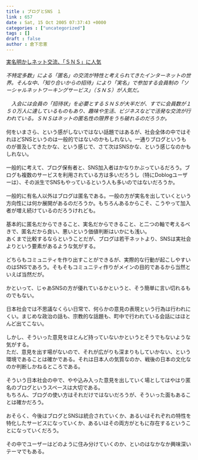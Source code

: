 ```yaml
---
title : ブログとSNS　１
link : 657
date : Sat, 15 Oct 2005 07:37:43 +0000
categories : ["uncategorized"]
tags : []
draft : false
author : 倉下忠憲
---
```


<A HREF="http://www.yomiuri.co.jp/main/news/20051015i105.htm" TARGET="_blank">実名明かしネット交流、「ＳＮＳ」に人気</A><BR><BR><I>不特定多数」による「匿名」の交流が特性と考えられてきたインターネットの世界。そんな中、「知り合いからの招待」により「実名」で参加する会員制の「ソーシャルネットワーキングサービス」（ＳＮＳ）が人気だ。<BR><BR>　入会には会員の「招待状」を必要とするＳＮＳが大半だが、すでに会員数が１５０万人に達しているものもあり、趣味や生活、ビジネスなどで活発な交流が行われている。ＳＮＳはネットの匿名性の限界をうち破れるのだろうか。</I><BR><BR>何をいまさら、という感がしないではない話題ではあるが、社会全体の中ではそれほどSNSというのは一般的ではないのかもしれない。一通りブログというものが普及してきたかな、という感じで、さて次はSNSかな、という感じなのかもしれない。<BR><BR>一般的に考えて、ブログ保有者と、SNS加入者はかなりかぶっているだろう。ブログも複数のサービスを利用されている方は多いだろうし（特にDoblogユーザーは）、その派生でSNSもやっているという人も多いのではないだろうか。<BR><BR>一般的に有名人以外はブログは匿名である。一般の方が実名を出していくという方向性には何か展開があるのだろうか。もちろんあるからこそ、こうやって加入者が増え続けているのだろうけれども。<BR><BR>基本的に匿名だからできること、実名だからできること、と二つの軸で考えるべきで、匿名だから良い、悪いという価値判断はいかにも浅い。<BR>あくまで比較するならということだが、ブログは若干ネットより、SNSは実社会よりという要素があるような気がする。<BR><BR>どちらもコミュニティを作り出すことができるが、実際的な行動が起こしやすいのはSNSであろう。そもそもコミュニティ作りがメインの目的であるから当然といえば当然だが。<BR><BR>かといって、じゃあSNSの方が優れているかというと、そう簡単に言い切れるものでもない。<BR><BR>日本社会では不思議なくらい日常で、何らかの意見の表現という行為は行われにくい。まじめな政治の話も、宗教的な話題も、町中で行われている会話にはほとんど出てこない。<BR><BR>しかし、そういった意見をほとんど持っていないかというとそうでもないような気がする。<BR>ただ、意見を出す場がないので、それが広がりも深まりもしていかない、という環境であることは確かである。それは日本人の気質なのか、戦後の日本の文化なのか判断しかねるところである。<BR><BR>そういう日本社会の中で、やや込み入った意見を出していく場としてはやはり匿名のブログというスペースは大切である。<BR>もちろん、ブログの使い方はそれだけではないだろうが、そういった面もあることは確かだろう。<BR><BR>おそらく、今後はブログとSNSは統合されていくか、あるいはそれぞれの特性を特化したサービスになっていくか、あるいはその両方がともに存在するということになっていくだろう。<BR><BR>その中でユーザーはどのように住み分けていくのか、といのはなかなか興味深いテーマでもある。<br><br>

